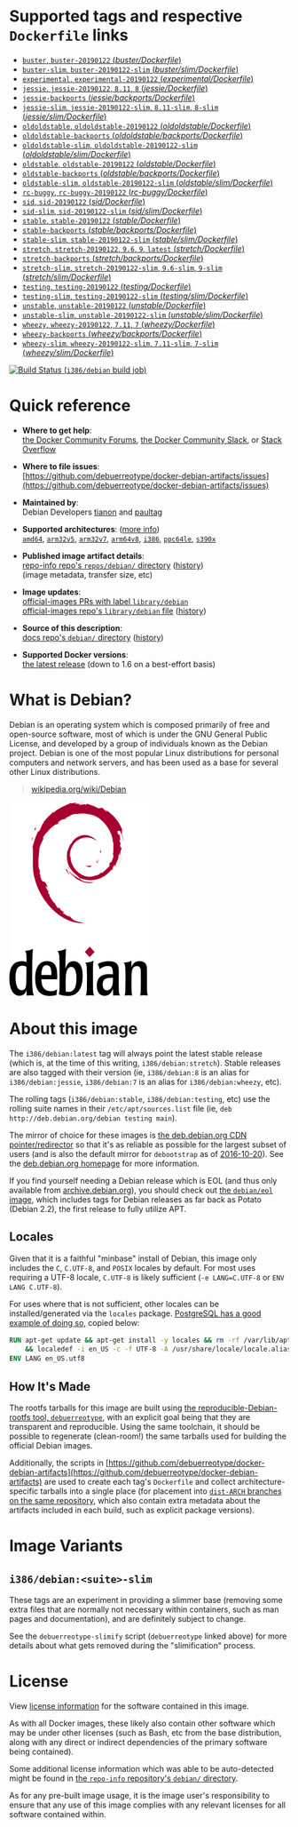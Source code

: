 <!--

********************************************************************************

WARNING:

    DO NOT EDIT "debian/README.md"

    IT IS AUTO-GENERATED

    (from the other files in "debian/" combined with a set of templates)

********************************************************************************

-->

# Supported tags and respective `Dockerfile` links

-	[`buster`, `buster-20190122` (*buster/Dockerfile*)](https://github.com/debuerreotype/docker-debian-artifacts/blob/ac451957d6dfee6e04f66526f204f59ecab78463/buster/Dockerfile)
-	[`buster-slim`, `buster-20190122-slim` (*buster/slim/Dockerfile*)](https://github.com/debuerreotype/docker-debian-artifacts/blob/ac451957d6dfee6e04f66526f204f59ecab78463/buster/slim/Dockerfile)
-	[`experimental`, `experimental-20190122` (*experimental/Dockerfile*)](https://github.com/debuerreotype/docker-debian-artifacts/blob/ac451957d6dfee6e04f66526f204f59ecab78463/experimental/Dockerfile)
-	[`jessie`, `jessie-20190122`, `8.11`, `8` (*jessie/Dockerfile*)](https://github.com/debuerreotype/docker-debian-artifacts/blob/ac451957d6dfee6e04f66526f204f59ecab78463/jessie/Dockerfile)
-	[`jessie-backports` (*jessie/backports/Dockerfile*)](https://github.com/debuerreotype/docker-debian-artifacts/blob/ac451957d6dfee6e04f66526f204f59ecab78463/jessie/backports/Dockerfile)
-	[`jessie-slim`, `jessie-20190122-slim`, `8.11-slim`, `8-slim` (*jessie/slim/Dockerfile*)](https://github.com/debuerreotype/docker-debian-artifacts/blob/ac451957d6dfee6e04f66526f204f59ecab78463/jessie/slim/Dockerfile)
-	[`oldoldstable`, `oldoldstable-20190122` (*oldoldstable/Dockerfile*)](https://github.com/debuerreotype/docker-debian-artifacts/blob/ac451957d6dfee6e04f66526f204f59ecab78463/oldoldstable/Dockerfile)
-	[`oldoldstable-backports` (*oldoldstable/backports/Dockerfile*)](https://github.com/debuerreotype/docker-debian-artifacts/blob/ac451957d6dfee6e04f66526f204f59ecab78463/oldoldstable/backports/Dockerfile)
-	[`oldoldstable-slim`, `oldoldstable-20190122-slim` (*oldoldstable/slim/Dockerfile*)](https://github.com/debuerreotype/docker-debian-artifacts/blob/ac451957d6dfee6e04f66526f204f59ecab78463/oldoldstable/slim/Dockerfile)
-	[`oldstable`, `oldstable-20190122` (*oldstable/Dockerfile*)](https://github.com/debuerreotype/docker-debian-artifacts/blob/ac451957d6dfee6e04f66526f204f59ecab78463/oldstable/Dockerfile)
-	[`oldstable-backports` (*oldstable/backports/Dockerfile*)](https://github.com/debuerreotype/docker-debian-artifacts/blob/ac451957d6dfee6e04f66526f204f59ecab78463/oldstable/backports/Dockerfile)
-	[`oldstable-slim`, `oldstable-20190122-slim` (*oldstable/slim/Dockerfile*)](https://github.com/debuerreotype/docker-debian-artifacts/blob/ac451957d6dfee6e04f66526f204f59ecab78463/oldstable/slim/Dockerfile)
-	[`rc-buggy`, `rc-buggy-20190122` (*rc-buggy/Dockerfile*)](https://github.com/debuerreotype/docker-debian-artifacts/blob/ac451957d6dfee6e04f66526f204f59ecab78463/rc-buggy/Dockerfile)
-	[`sid`, `sid-20190122` (*sid/Dockerfile*)](https://github.com/debuerreotype/docker-debian-artifacts/blob/ac451957d6dfee6e04f66526f204f59ecab78463/sid/Dockerfile)
-	[`sid-slim`, `sid-20190122-slim` (*sid/slim/Dockerfile*)](https://github.com/debuerreotype/docker-debian-artifacts/blob/ac451957d6dfee6e04f66526f204f59ecab78463/sid/slim/Dockerfile)
-	[`stable`, `stable-20190122` (*stable/Dockerfile*)](https://github.com/debuerreotype/docker-debian-artifacts/blob/ac451957d6dfee6e04f66526f204f59ecab78463/stable/Dockerfile)
-	[`stable-backports` (*stable/backports/Dockerfile*)](https://github.com/debuerreotype/docker-debian-artifacts/blob/ac451957d6dfee6e04f66526f204f59ecab78463/stable/backports/Dockerfile)
-	[`stable-slim`, `stable-20190122-slim` (*stable/slim/Dockerfile*)](https://github.com/debuerreotype/docker-debian-artifacts/blob/ac451957d6dfee6e04f66526f204f59ecab78463/stable/slim/Dockerfile)
-	[`stretch`, `stretch-20190122`, `9.6`, `9`, `latest` (*stretch/Dockerfile*)](https://github.com/debuerreotype/docker-debian-artifacts/blob/ac451957d6dfee6e04f66526f204f59ecab78463/stretch/Dockerfile)
-	[`stretch-backports` (*stretch/backports/Dockerfile*)](https://github.com/debuerreotype/docker-debian-artifacts/blob/ac451957d6dfee6e04f66526f204f59ecab78463/stretch/backports/Dockerfile)
-	[`stretch-slim`, `stretch-20190122-slim`, `9.6-slim`, `9-slim` (*stretch/slim/Dockerfile*)](https://github.com/debuerreotype/docker-debian-artifacts/blob/ac451957d6dfee6e04f66526f204f59ecab78463/stretch/slim/Dockerfile)
-	[`testing`, `testing-20190122` (*testing/Dockerfile*)](https://github.com/debuerreotype/docker-debian-artifacts/blob/ac451957d6dfee6e04f66526f204f59ecab78463/testing/Dockerfile)
-	[`testing-slim`, `testing-20190122-slim` (*testing/slim/Dockerfile*)](https://github.com/debuerreotype/docker-debian-artifacts/blob/ac451957d6dfee6e04f66526f204f59ecab78463/testing/slim/Dockerfile)
-	[`unstable`, `unstable-20190122` (*unstable/Dockerfile*)](https://github.com/debuerreotype/docker-debian-artifacts/blob/ac451957d6dfee6e04f66526f204f59ecab78463/unstable/Dockerfile)
-	[`unstable-slim`, `unstable-20190122-slim` (*unstable/slim/Dockerfile*)](https://github.com/debuerreotype/docker-debian-artifacts/blob/ac451957d6dfee6e04f66526f204f59ecab78463/unstable/slim/Dockerfile)
-	[`wheezy`, `wheezy-20190122`, `7.11`, `7` (*wheezy/Dockerfile*)](https://github.com/debuerreotype/docker-debian-artifacts/blob/ac451957d6dfee6e04f66526f204f59ecab78463/wheezy/Dockerfile)
-	[`wheezy-backports` (*wheezy/backports/Dockerfile*)](https://github.com/debuerreotype/docker-debian-artifacts/blob/ac451957d6dfee6e04f66526f204f59ecab78463/wheezy/backports/Dockerfile)
-	[`wheezy-slim`, `wheezy-20190122-slim`, `7.11-slim`, `7-slim` (*wheezy/slim/Dockerfile*)](https://github.com/debuerreotype/docker-debian-artifacts/blob/ac451957d6dfee6e04f66526f204f59ecab78463/wheezy/slim/Dockerfile)

[![Build Status](https://doi-janky.infosiftr.net/job/multiarch/job/i386/job/debian/badge/icon) (`i386/debian` build job)](https://doi-janky.infosiftr.net/job/multiarch/job/i386/job/debian/)

# Quick reference

-	**Where to get help**:  
	[the Docker Community Forums](https://forums.docker.com/), [the Docker Community Slack](https://blog.docker.com/2016/11/introducing-docker-community-directory-docker-community-slack/), or [Stack Overflow](https://stackoverflow.com/search?tab=newest&q=docker)

-	**Where to file issues**:  
	[https://github.com/debuerreotype/docker-debian-artifacts/issues](https://github.com/debuerreotype/docker-debian-artifacts/issues)

-	**Maintained by**:  
	Debian Developers [tianon](https://qa.debian.org/developer.php?login=tianon) and [paultag](https://qa.debian.org/developer.php?login=paultag)

-	**Supported architectures**: ([more info](https://github.com/docker-library/official-images#architectures-other-than-amd64))  
	[`amd64`](https://hub.docker.com/r/amd64/debian/), [`arm32v5`](https://hub.docker.com/r/arm32v5/debian/), [`arm32v7`](https://hub.docker.com/r/arm32v7/debian/), [`arm64v8`](https://hub.docker.com/r/arm64v8/debian/), [`i386`](https://hub.docker.com/r/i386/debian/), [`ppc64le`](https://hub.docker.com/r/ppc64le/debian/), [`s390x`](https://hub.docker.com/r/s390x/debian/)

-	**Published image artifact details**:  
	[repo-info repo's `repos/debian/` directory](https://github.com/docker-library/repo-info/blob/master/repos/debian) ([history](https://github.com/docker-library/repo-info/commits/master/repos/debian))  
	(image metadata, transfer size, etc)

-	**Image updates**:  
	[official-images PRs with label `library/debian`](https://github.com/docker-library/official-images/pulls?q=label%3Alibrary%2Fdebian)  
	[official-images repo's `library/debian` file](https://github.com/docker-library/official-images/blob/master/library/debian) ([history](https://github.com/docker-library/official-images/commits/master/library/debian))

-	**Source of this description**:  
	[docs repo's `debian/` directory](https://github.com/docker-library/docs/tree/master/debian) ([history](https://github.com/docker-library/docs/commits/master/debian))

-	**Supported Docker versions**:  
	[the latest release](https://github.com/docker/docker-ce/releases/latest) (down to 1.6 on a best-effort basis)

# What is Debian?

Debian is an operating system which is composed primarily of free and open-source software, most of which is under the GNU General Public License, and developed by a group of individuals known as the Debian project. Debian is one of the most popular Linux distributions for personal computers and network servers, and has been used as a base for several other Linux distributions.

> [wikipedia.org/wiki/Debian](https://en.wikipedia.org/wiki/Debian)

![logo](https://raw.githubusercontent.com/docker-library/docs/b449be7df57e9ed9086bb5821bfb5d6cdc5d67a4/debian/logo.png)

# About this image

The `i386/debian:latest` tag will always point the latest stable release (which is, at the time of this writing, `i386/debian:stretch`). Stable releases are also tagged with their version (ie, `i386/debian:8` is an alias for `i386/debian:jessie`, `i386/debian:7` is an alias for `i386/debian:wheezy`, etc).

The rolling tags (`i386/debian:stable`, `i386/debian:testing`, etc) use the rolling suite names in their `/etc/apt/sources.list` file (ie, `deb http://deb.debian.org/debian testing main`).

The mirror of choice for these images is [the deb.debian.org CDN pointer/redirector](https://deb.debian.org) so that it's as reliable as possible for the largest subset of users (and is also the default mirror for `debootstrap` as of [2016-10-20](https://anonscm.debian.org/cgit/d-i/debootstrap.git/commit/?id=9e8bc60ad1ccf3a25ce7890526b70059f3e770de)). See the [deb.debian.org homepage](https://deb.debian.org) for more information.

If you find yourself needing a Debian release which is EOL (and thus only available from [archive.debian.org](http://archive.debian.org)), you should check out [the `debian/eol` image](https://hub.docker.com/r/debian/eol/), which includes tags for Debian releases as far back as Potato (Debian 2.2), the first release to fully utilize APT.

## Locales

Given that it is a faithful "minbase" install of Debian, this image only includes the `C`, `C.UTF-8`, and `POSIX` locales by default. For most uses requiring a UTF-8 locale, `C.UTF-8` is likely sufficient (`-e LANG=C.UTF-8` or `ENV LANG C.UTF-8`).

For uses where that is not sufficient, other locales can be installed/generated via the `locales` package. [PostgreSQL has a good example of doing so](https://github.com/docker-library/postgres/blob/69bc540ecfffecce72d49fa7e4a46680350037f9/9.6/Dockerfile#L21-L24), copied below:

```dockerfile
RUN apt-get update && apt-get install -y locales && rm -rf /var/lib/apt/lists/* \
	&& localedef -i en_US -c -f UTF-8 -A /usr/share/locale/locale.alias en_US.UTF-8
ENV LANG en_US.utf8
```

## How It's Made

The rootfs tarballs for this image are built using [the reproducible-Debian-rootfs tool, `debuerreotype`](https://github.com/debuerreotype/debuerreotype), with an explicit goal being that they are transparent and reproducible. Using the same toolchain, it should be possible to regenerate (clean-room!) the same tarballs used for building the official Debian images.

Additionally, the scripts in [https://github.com/debuerreotype/docker-debian-artifacts](https://github.com/debuerreotype/docker-debian-artifacts) are used to create each tag's `Dockerfile` and collect architecture-specific tarballs into a single place (for placement into [`dist-ARCH` branches on the same repository](https://github.com/debuerreotype/docker-debian-artifacts/branches), which also contain extra metadata about the artifacts included in each build, such as explicit package versions).

# Image Variants

## `i386/debian:<suite>-slim`

These tags are an experiment in providing a slimmer base (removing some extra files that are normally not necessary within containers, such as man pages and documentation), and are definitely subject to change.

See the `debuerreotype-slimify` script (`debuerreotype` linked above) for more details about what gets removed during the "slimification" process.

# License

View [license information](https://www.debian.org/social_contract#guidelines) for the software contained in this image.

As with all Docker images, these likely also contain other software which may be under other licenses (such as Bash, etc from the base distribution, along with any direct or indirect dependencies of the primary software being contained).

Some additional license information which was able to be auto-detected might be found in [the `repo-info` repository's `debian/` directory](https://github.com/docker-library/repo-info/tree/master/repos/debian).

As for any pre-built image usage, it is the image user's responsibility to ensure that any use of this image complies with any relevant licenses for all software contained within.
